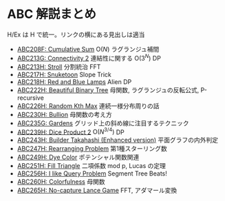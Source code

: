 # ABC 解説まとめ 

H/Ex は H で統一。リンクの横にある見出しは適当

- [ABC208F: Cumulative Sum](https://atcoder.jp/editorial_from_task?id=2195&taskScreenName=abc208_f) $\mathrm{O}(N)$ ラグランジュ補間
- [ABC213G: Connectivity 2](https://atcoder.jp/editorial_from_task?id=2392&taskScreenName=abc213_g) 連結性に関する $\mathrm{O}(3^N)$ DP
- [ABC213H: Stroll](https://atcoder.jp/editorial_from_task?id=2396&taskScreenName=abc213_h) 分割統治 FFT
- [ABC217H: Snuketoon](https://atcoder.jp/editorial_from_task?id=2581&taskScreenName=abc217_h) Slope Trick
- [ABC218H: Red and Blue Lamps](https://atcoder.jp/editorial_from_task?id=2621&taskScreenName=abc218_h) Alien DP
- [ABC222H: Beautiful Binary Tree](https://atcoder.jp/editorial_from_task?id=2742&taskScreenName=abc222_h) 母関数, ラグランジュの反転公式, P-recursive 
- [ABC226H: Random Kth Max](https://atcoder.jp/editorial_from_task?id=2879&taskScreenName=abc226_h) 連続一様分布周りの話
- [ABC230H: Bullion](https://atcoder.jp/editorial_from_task?id=3003&taskScreenName=abc230_h) 母関数の考え方
- [ABC235G: Gardens](https://atcoder.jp/editorial_from_task?id=3252&taskScreenName=abc235_g) グリッド上の斜め線に注目するテクニック
- [ABC239H: Dice Product 2](https://atcoder.jp/editorial_from_task?id=3357&taskScreenName=abc239_h) $\mathrm{O}(N^{3/4})$ DP
- [ABC243H: Builder Takahashi (Enhanced version)](https://atcoder.jp/editorial_from_task?id=3546&taskScreenName=abc243_h) 平面グラフの内外判定
- [ABC247H: Rearranging Problem](https://atcoder.jp/editorial_from_task?id=3737&taskScreenName=abc247_h) 第1種スターリング数
- [ABC249H: Dye Color](https://atcoder.jp/editorial_from_task?id=3843&taskScreenName=abc249_h) ポテンシャル関数関連
- [ABC251H: Fill Triangle](https://atcoder.jp/editorial_from_task?id=3954&taskScreenName=abc251_h) 二項係数 mod p, Lucas の定理 
- [ABC256H: I like Query Problem](https://atcoder.jp/editorial_from_task?id=4113&taskScreenName=abc256_h) Segment Tree Beats!
- [ABC260H: Colorfulness](https://atcoder.jp/editorial_from_task?id=4434&taskScreenName=abc260_h) 母関数
- [ABC265H: No-capture Lance Game](https://atcoder.jp/editorial_from_task?id=4577&taskScreenName=abc265_h) FFT, アダマール変換
